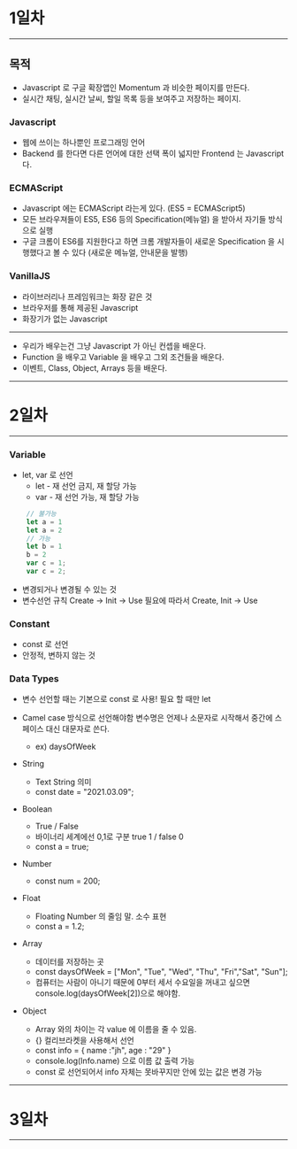 # 1일차

---

## 목적

* Javascript 로 구글 확장앱인 Momentum 과 비슷한 페이지를 만든다.
* 실시간 채팅, 실시간 날씨, 할일 목록 등을 보여주고 저장하는 페이지.

### Javascript

* 웹에 쓰이는 하나뿐인 프로그래밍 언어
* Backend 를 한다면 다른 언어에 대한 선택 폭이 넓지만 Frontend 는 Javascript 다.

### ECMAScript

* Javascript 에는 ECMAScript 라는게 있다. (ES5 = ECMAScript5)
* 모든 브라우져들이 ES5, ES6 등의 Specification(메뉴얼) 을 받아서 자기들 방식으로 실행
* 구글 크롬이 ES6를 지원한다고 하면 크롬 개발자들이 새로운 Specification 을 시행했다고 볼 수 있다 (새로운 메뉴얼, 안내문을 발행)

### VanillaJS

* 라이브러리나 프레임워크는 화장 같은 것
* 브라우저를 통해 제공된 Javascript
* 화장기가 없는 Javascript

---

* 우리가 배우는건 그냥 Javascript 가 아닌 컨셉을 배운다.
* Function 을 배우고 Variable 을 배우고 그외 조건들을 배운다.
* 이벤트, Class, Object, Arrays 등을 배운다.

---

# 2일차

---

### Variable

* let, var 로 선언
    * let - 재 선언 금지, 재 할당 가능
    * var - 재 선언 가능, 재 할당 가능
   ```javascript
    // 불가능
    let a = 1
    let a = 2
    // 가능 
    let b = 1
    b = 2
    var c = 1;
    var c = 2;

* 변경되거나 변경될 수 있는 것
* 변수선언 규칙 Create -> Init -> Use 필요에 따라서 Create, Init -> Use

### Constant

* const 로 선언
* 안정적, 변하지 않는 것

### Data Types
* 변수 선언할 때는 기본으로 const 로 사용! 필요 할 때만 let
* Camel case 방식으로 선언해야함 변수명은 언제나 소문자로 시작해서 중간에 스페이스 대신 대문자로 쓴다.
  * ex) daysOfWeek

* String
    * Text String 의미 
    * const date = "2021.03.09";
    
* Boolean
    * True / False
    * 바이너리 세계에선 0,1로 구분 true 1 / false 0 
    * const a = true;
    
* Number
    * const num = 200;
    
* Float
    * Floating Number 의 줄임 말. 소수 표현
    * const a = 1.2;

* Array
    * 데이터를 저장하는 곳
    * const daysOfWeek = ["Mon", "Tue", "Wed", "Thu", "Fri","Sat", "Sun"];
    * 컴퓨터는 사람이 아니기 때문에 0부터 세서 수요일을 꺼내고 싶으면 console.log(daysOfWeek[2])으로 해야함.

* Object
  * Array 와의 차이는 각 value 에 이름을 줄 수 있음.
  * {} 컬리브라켓을 사용해서 선언
  * const info = { name :"jh", age : "29" }
  * console.log(Info.name) 으로 이름 값 출력 가능
  * const 로 선언되어서 info 자체는 못바꾸지만 안에 있는 값은 변경 가능

---

# 3일차

---